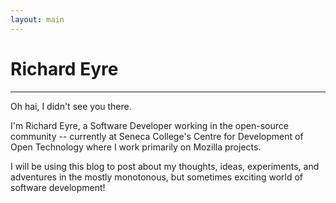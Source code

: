 ```yaml
---
layout: main
---
```


Richard Eyre
============
************
Oh hai, I didn't see you there.

I'm Richard Eyre, a Software Developer working in the open-source community --
currently at Seneca College's Centre for Development of Open Technology where I
work primarily on Mozilla projects.

I will be using this blog to post about my thoughts, ideas, experiments, and
adventures in the mostly monotonous, but sometimes exciting world of software
development!